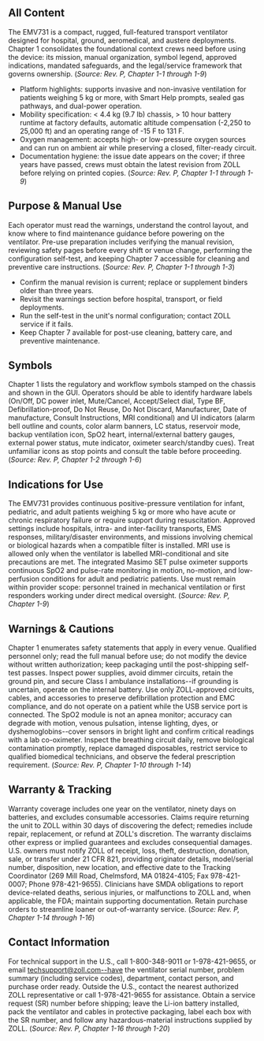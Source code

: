 ## All Content
The EMV731 is a compact, rugged, full-featured transport ventilator designed for hospital, ground, aeromedical, and austere deployments. Chapter 1 consolidates the foundational context crews need before using the device: its mission, manual organization, symbol legend, approved indications, mandated safeguards, and the legal/service framework that governs ownership. (*Source: Rev. P, Chapter 1-1 through 1-9*)

- Platform highlights: supports invasive and non-invasive ventilation for patients weighing 5 kg or more, with Smart Help prompts, sealed gas pathways, and dual-power operation.
- Mobility specification: < 4.4 kg (9.7 lb) chassis, > 10 hour battery runtime at factory defaults, automatic altitude compensation (-2,250 to 25,000 ft) and an operating range of -15 F to 131 F.
- Oxygen management: accepts high- or low-pressure oxygen sources and can run on ambient air while preserving a closed, filter-ready circuit.
- Documentation hygiene: the issue date appears on the cover; if three years have passed, crews must obtain the latest revision from ZOLL before relying on printed copies. (*Source: Rev. P, Chapter 1-1 through 1-9*)

## Purpose & Manual Use
Each operator must read the warnings, understand the control layout, and know where to find maintenance guidance before powering on the ventilator. Pre-use preparation includes verifying the manual revision, reviewing safety pages before every shift or venue change, performing the configuration self-test, and keeping Chapter 7 accessible for cleaning and preventive care instructions. (*Source: Rev. P, Chapter 1-1 through 1-3*)

- Confirm the manual revision is current; replace or supplement binders older than three years.
- Revisit the warnings section before hospital, transport, or field deployments.
- Run the self-test in the unit's normal configuration; contact ZOLL service if it fails.
- Keep Chapter 7 available for post-use cleaning, battery care, and preventive maintenance.

## Symbols
Chapter 1 lists the regulatory and workflow symbols stamped on the chassis and shown in the GUI. Operators should be able to identify hardware labels (On/Off, DC power inlet, Mute/Cancel, Accept/Select dial, Type BF, Defibrillation-proof, Do Not Reuse, Do Not Discard, Manufacturer, Date of manufacture, Consult Instructions, MRI conditional) and UI indicators (alarm bell outline and counts, color alarm banners, LC status, reservoir mode, backup ventilation icon, SpO2 heart, internal/external battery gauges, external power status, mute indicator, oximeter search/standby cues). Treat unfamiliar icons as stop points and consult the table before proceeding. (*Source: Rev. P, Chapter 1-2 through 1-6*)

## Indications for Use
The EMV731 provides continuous positive-pressure ventilation for infant, pediatric, and adult patients weighing 5 kg or more who have acute or chronic respiratory failure or require support during resuscitation. Approved settings include hospitals, intra- and inter-facility transports, EMS responses, military/disaster environments, and missions involving chemical or biological hazards when a compatible filter is installed. MRI use is allowed only when the ventilator is labelled MRI-conditional and site precautions are met. The integrated Masimo SET pulse oximeter supports continuous SpO2 and pulse-rate monitoring in motion, no-motion, and low-perfusion conditions for adult and pediatric patients. Use must remain within provider scope: personnel trained in mechanical ventilation or first responders working under direct medical oversight. (*Source: Rev. P, Chapter 1-9*)

## Warnings & Cautions
Chapter 1 enumerates safety statements that apply in every venue. Qualified personnel only; read the full manual before use; do not modify the device without written authorization; keep packaging until the post-shipping self-test passes. Inspect power supplies, avoid dimmer circuits, retain the ground pin, and secure Class I ambulance installations--if grounding is uncertain, operate on the internal battery. Use only ZOLL-approved circuits, cables, and accessories to preserve defibrillation protection and EMC compliance, and do not operate on a patient while the USB service port is connected. The SpO2 module is not an apnea monitor; accuracy can degrade with motion, venous pulsation, intense lighting, dyes, or dyshemoglobins--cover sensors in bright light and confirm critical readings with a lab co-oximeter. Inspect the breathing circuit daily, remove biological contamination promptly, replace damaged disposables, restrict service to qualified biomedical technicians, and observe the federal prescription requirement. (*Source: Rev. P, Chapter 1-10 through 1-14*)

## Warranty & Tracking
Warranty coverage includes one year on the ventilator, ninety days on batteries, and excludes consumable accessories. Claims require returning the unit to ZOLL within 30 days of discovering the defect; remedies include repair, replacement, or refund at ZOLL's discretion. The warranty disclaims other express or implied guarantees and excludes consequential damages. U.S. owners must notify ZOLL of receipt, loss, theft, destruction, donation, sale, or transfer under 21 CFR 821, providing originator details, model/serial number, disposition, new location, and effective date to the Tracking Coordinator (269 Mill Road, Chelmsford, MA 01824-4105; Fax 978-421-0007; Phone 978-421-9655). Clinicians have SMDA obligations to report device-related deaths, serious injuries, or malfunctions to ZOLL and, when applicable, the FDA; maintain supporting documentation. Retain purchase orders to streamline loaner or out-of-warranty service. (*Source: Rev. P, Chapter 1-14 through 1-16*)

## Contact Information
For technical support in the U.S., call 1-800-348-9011 or 1-978-421-9655, or email techsupport@zoll.com--have the ventilator serial number, problem summary (including service codes), department, contact person, and purchase order ready. Outside the U.S., contact the nearest authorized ZOLL representative or call 1-978-421-9655 for assistance. Obtain a service request (SR) number before shipping; leave the Li-ion battery installed, pack the ventilator and cables in protective packaging, label each box with the SR number, and follow any hazardous-material instructions supplied by ZOLL. (*Source: Rev. P, Chapter 1-16 through 1-20*)
